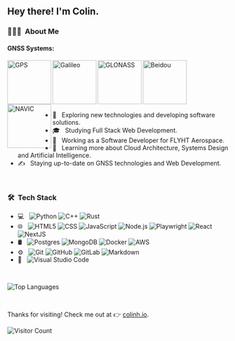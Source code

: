<h2> Hey there! I'm Colin.</h2>

<h3> 👨🏻‍💻 &nbsp;About Me </h3>

<h4>GNSS Systems:</h4>

<img align="left" alt="GPS" width="100px" src="https://upload.wikimedia.org/wikipedia/commons/3/3c/NAVSTAR_GPS_logo.png" />
<img align="left" alt="Galileo" width="100px" src="https://upload.wikimedia.org/wikipedia/commons/b/bf/Galileo_logo.svg" />
<img align="left" alt="GLONASS" width="100px" src="https://upload.wikimedia.org/wikipedia/en/8/81/Glonass_logo.png" />
<img align="left" alt="Beidou" width="100px" src="https://upload.wikimedia.org/wikipedia/en/2/29/Beidou_logo.png" />
<img align="left" alt="NAVIC" width="100px" src="https://gssc.esa.int/navipedia/images/a/a5/Isrologo.jpg" />

<br />
<br />
<br />
<br />
<br />
<br />

- 🤔 &nbsp; Exploring new technologies and developing software solutions.
- 🎓 &nbsp; Studying Full Stack Web Development.
- 💼 &nbsp; Working as a Software Developer for FLYHT Aerospace.
- 🌱 &nbsp; Learning more about Cloud Architecture, Systems Design and Artificial Intelligence.
- ✍️ &nbsp; Staying up-to-date on GNSS technologies and Web Development.

<br />

<h3> 🛠 &nbsp;Tech Stack</h3>

- 💻 &nbsp;
  ![Python](https://img.shields.io/badge/-Python-333333?style=flat&logo=python)
  ![C++](https://img.shields.io/badge/-C++-333333?style=flat&logo=C%2B%2B&logoColor=00599C)
  ![Rust](https://img.shields.io/badge/-Rust-333333?style=flat&logo=Rust&logoColor=007396)
- 🌐 &nbsp;
  ![HTML5](https://img.shields.io/badge/-HTML5-333333?style=flat&logo=HTML5)
  ![CSS](https://img.shields.io/badge/-CSS-333333?style=flat&logo=CSS3&logoColor=1572B6)
  ![JavaScript](https://img.shields.io/badge/-JavaScript-333333?style=flat&logo=javascript)
  ![Node.js](https://img.shields.io/badge/-Node.js-333333?style=flat&logo=node.js)
  ![Playwright](https://img.shields.io/badge/-Playwright-333333?style=flat&logo=playwright&logoColor=007396)
  ![React](https://img.shields.io/badge/-React-333333?style=flat&logo=react)
  ![NextJS](https://img.shields.io/badge/-NextJS-333333?style=flat&logo=next.js)
- 🛢 &nbsp;
  ![Postgres](https://img.shields.io/badge/-Postgres-333333?style=flat&logo=mysql)
  ![MongoDB](https://img.shields.io/badge/-MongoDB-333333?style=flat&logo=mongodb)
  ![Docker](https://img.shields.io/badge/-Docker-333333?style=flat&logo=docker)
  ![AWS](https://img.shields.io/badge/-AWS-333333?style=flat&logo=amazonaws)
- ⚙️ &nbsp;
  ![Git](https://img.shields.io/badge/-Git-333333?style=flat&logo=git)
  ![GitHub](https://img.shields.io/badge/-GitHub-333333?style=flat&logo=github)
  ![GitLab](https://img.shields.io/badge/-Gitlab-333333?style=flat&logo=gitlab)
  ![Markdown](https://img.shields.io/badge/-Markdown-333333?style=flat&logo=markdown)
- 🔧 &nbsp;
  ![Visual Studio Code](https://img.shields.io/badge/-Visual%20Studio%20Code-333333?style=flat&logo=visual-studio-code&logoColor=007ACC)

<br />

![Top Languages](https://github-readme-stats.vercel.app/api/top-langs/?username=cbhuber17&layout=compact)

<br />

Thanks for visiting! Check me out at 👉 [colinh.io](https://colinh.io/).

![Visitor Count](https://profile-counter.glitch.me/cbhuber17/count.svg)
